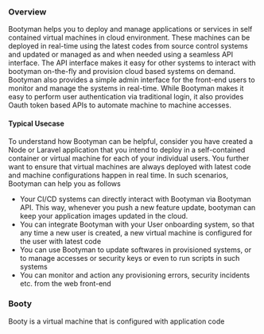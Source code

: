 ### Overview
        
Bootyman helps you to deploy and manage applications or services in self contained virtual machines in cloud environment.
These machines can be deployed in real-time using the latest codes from source control systems and updated or managed as and when needed using a seamless API interface.
The API interface makes it easy for other systems to interact with bootyman on-the-fly and provision cloud based systems on demand. 
Bootyman also provides a simple admin interface for the front-end users to monitor and manage the systems in real-time.
While Bootyman makes it easy to perform user authentication via traditional login, it also provides Oauth token based APIs to automate machine to machine accesses.
        

#### Typical Usecase

To understand how Bootyman can be helpful, consider you have created a Node or Laravel application that you intend to deploy
in a self-contained container or virtual machine for each of your individual users. You further want to ensure that virtual machines are always deployed with latest code and machine configurations happen in real time. In such scenarios, Bootyman can help you as follows


- Your CI/CD systems can directly interact with Bootyman via Bootyman API. This way, whenever you push a new feature update, bootyman can keep your application images updated in the cloud.
- You can integrate Bootyman with your User onboarding system, so that any time a new user is created, a new virtual machine is configured for the user with latest code
- You can use Bootyman to update softwares in provisioned systems, or to manage accesses or security keys or even to run scripts in such systems
- You can monitor and action any provisioning errors, security incidents etc. from the web front-end
            

### Booty

Booty is a virtual machine that is configured with application code


